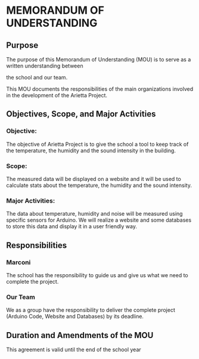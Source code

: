 # MEMORANDUM OF UNDERSTANDING 

## Purpose
The purpose of this Memorandum of Understanding (MOU) is to serve as a written understanding between 

the school and our team. 

This MOU documents the responsibilities of the main organizations involved in the development of the Arietta Project.

## Objectives, Scope, and Major Activities

### Objective: 

The objective of Arietta Project is to give the school a tool to keep track of the temperature, the humidity and the sound intensity in the building.

### Scope: 
The measured data will be displayed on a website and it will be used to calculate stats about the temperature, the humidity and the sound intensity.

### Major Activities: 
The data about temperature, humidity and noise will be measured using specific sensors for Arduino. 
We will realize a website and some databases to store this data and display it in a user friendly way.

## Responsibilities
### Marconi
The school has the responsibility to guide us and give us what we need to complete the project.
### Our Team
We as a group have the responsibility to deliver the complete project (Arduino Code, Website and Databases) by its deadline.

## Duration and Amendments of the MOU
This agreement is valid until the end of the school year


